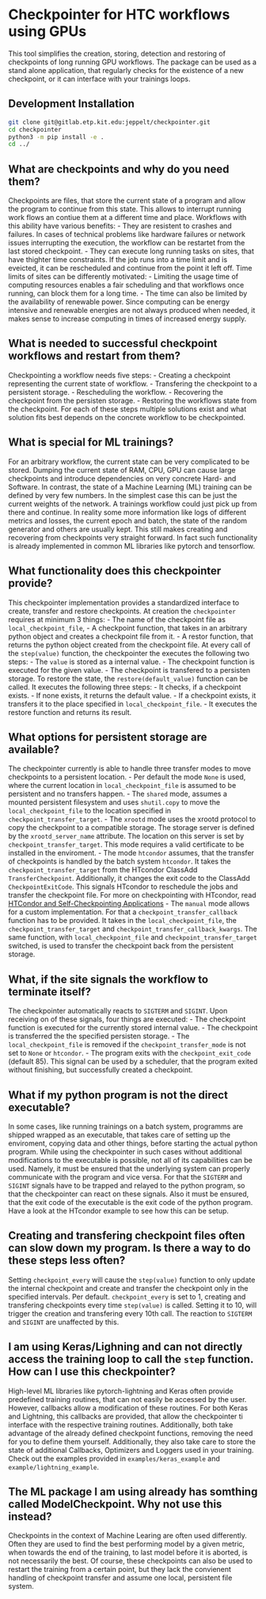 # Checkpointer for HTC workflows using GPUs

This tool simplifies the creation, storing, detection and restoring of checkpoints of long running GPU workflows.
The package can be used as a stand alone application, that regularly checks for the existence of a new checkpoint, or it can interface with your trainings loops.

## Development Installation
```bash
git clone git@gitlab.etp.kit.edu:jeppelt/checkpointer.git 
cd checkpointer 
python3 -m pip install -e .
cd ../
```

## What are checkpoints and why do you need them?
Checkpoints are files, that store the current state of a program and allow the program to continue from this state.
This allows to interrupt running work flows an contiue them at a different time and place.
Workflows with this ability have various benefits:
     - They are resistent to crashes and failures. In cases of technical problems like hardware failures or network issues interrupting the execution, the workflow can be restartet from the last stored checkpoint.
     - They can execute long running tasks on sites, that have thighter time constraints. If the job runs into a time limit and is eveicted, it can be rescheduled and continue from the point it left off. Time limits of sites can be differently motivated:
        - Limiting the usage time of computing resources enables a fair scheduling and that workflows once running, can block them for a long time.
        - The time can also be limited by the availability of renewable power. Since computing can be energy intensive and renewable energies are not always produced when needed, it makes sense to increase computing in times of increased energy supply.

## What is needed to successful checkpoint workflows and restart from them?
Checkpointing a workflow needs five steps:
    - Creating a checkpoint representing the current state of workflow.
    - Transfering the checkpoint to a persistent storage.
    - Rescheduling the workflow.
    - Recovering the checkpoint from the persisten storage.
    - Restoring the workflows state from the checkpoint.
For each of these steps multiple solutions exist and what solution fits best depends on the concrete workflow to be checkpointed.

## What is special for ML trainings?
For an arbitrary workflow, the current state can be very complicated to be stored. Dumping the current state of RAM, CPU, GPU can cause large checkpoints and introduce dependencies on very concrete Hard- and Software.
In contrast, the state of a Machine Learning (ML) training can be defined by very few numbers. In the simplest case this can be just the current weights of the network. A trainings workflow could just pick up from there and continue. In reality some more information like logs of different metrics and losses, the current epoch and batch, the state of the random generator and others are usually kept. This still makes creating and recovering from checkpoints very straight forward. In fact such functionality is already implemented in common ML libraries like pytorch and tensorflow.

## What functionality does this checkpointer provide?
This checkpointer implementation provides a standardized interface to create, transfer and restore checkpoints.
At creation the `checkpointer` requires at minimum 3 things:
    - The name of the checkpoint file as `local_checkpoint_file`,
    - A checkpoint function, that takes in an arbitrary python object and creates a checkpoint file from it.
    - A restor function, that returns the python object created from the checkpoint file.
At every call of the `step(value)` function, the checkpointer the executes the following two steps:
    - The `value` is stored as a internal value.
    - The checkpoint function is executed for the given value.
    - The checkpoint is transfered to a persisten storage.
To restore the state, the `restore(default_value)` function can be called. It executes the following three steps:
    - It checks, if a checkpoint exists.
    - If none exists, it returns the default value.
    - If a checkpoint exists, it transfers it to the place specified in `local_checkpoint_file`.
    - It executes the restore function and returns its result.

## What options for persistent storage are available?
The checkpointer currently is able to handle three transfer modes to move checkpoints to a persistent location.
    - Per default the mode `None` is used, where the current location in `local_checkpoint_file` is assumed to be persistent and no transfers happen.
    - The `shared` mode, assumes a mounted persistent filesystem and uses `shutil.copy` to move the `local_checkpoint_file` to the location specified in `checkpoint_transfer_target`.
    - The `xrootd` mode uses the xrootd protocol to copy the checkpoint to a compatible storage. The storage server is defined by the `xrootd_server_name` attribute. The location on this server is set by `checkpoint_transfer_target`. This mode requires a valid certificate to be installed in the enviroment.
    - The mode `htcondor` assumes, that the transfer of checkpoints is handled by the batch system `htcondor`. It takes the `checkpoint_transfer_target` from the HTcondor ClassAdd `TransferCheckpoint`. Additionally, it changes the exit code to the ClassAdd `CheckpointExitCode`. This signals HTcondor to reschedule the jobs and transfer the checkpoint file. For more on checkpointing with HTcondor, read [HTCondor and Self-Checkpointing Applications](https://htcondor.readthedocs.io/en/latest/users-manual/self-checkpointing-applications.html)
    - The `manual` mode allows for a custom implementation. For that a `checkpoint_transfer_callback` function has to be provided. It takes in the `local_checkpoint_file`, the `checkpoint_transfer_target` and `checkpoint_transfer_callback_kwargs`. The same function, with `local_checkpoint_file` and `checkpoint_transfer_target` switched, is used to transfer the checkpoint back from the persistent storage. 

## What, if the site signals the workflow to terminate itself?
The checkpointer automatically reacts to `SIGTERM` and `SIGINT`. Upon receiving on of these signals, four things are executed:
    - The checkpoint function is executed for the currently stored internal value.
    - The checkpoint is transferred the the specified persisten storage.
    - The `local_checkpoint_file` is removed if the `checkpoint_transfer_mode` is not set to `None` or `htcondor`.
    - The program exits with the `checkpoint_exit_code` (default 85). This signal can be used by a scheduler, that the program exited without finishing, but successfully created a checkpoint.

## What if my python program is not the direct executable?
In some cases, like running trainings on a batch system, programms are shipped wrapped as an executable, that takes care of setting up the enviroment, copying data and other things, before starting the actual python program. While using the checkpointer in such cases without additional modifications to the executable is possible, not all of its capabilities can be used. Namely, it  must be ensured that the underlying system can properly communicate with the program and vice versa. For that the `SIGTERM` and `SIGINT` signals have to be trapped and relayed to the python program, so that the checkpointer can react on these signals. Also it must be ensured, that the exit code of the executable is the exit code of the python program. Have a look at the HTcondor example to see how this can be setup.

## Creating and transfering checkpoint files often can slow down my program. Is there a way to do these steps less often?
Setting `checkpoint_every` will cause the `step(value)` function to only update the internal checkpoint and create and transfer the checkpoint only in the specified intervals. Per default. `checkpoint_every` is set to 1, creating and transfering checkpoints every time `step(value)` is called. Setting it to 10, will trigger the creation and transfering every 10th call. The reaction to `SIGTERM` and `SIGINT` are unaffected by this.

## I am using Keras/Lighning and can not directly access the training loop to call the `step` function. How can I use this checkpointer?
High-level ML libraries like pytorch-lightning and Keras often provide predefined training routines, that can not easily be accessed by the user. However, callbacks allow a modification of these routines. For both Keras and Lightning, this callbacks are provided, that allow the checkpointer ti interface with the respective training routines. Additionally, both take advantage of the already defined checkpoint functions, removing the need for you to define them yourself. Additionally, they also take care to store the state of additional Callbacks, Optimizers and Loggers used in your training. Check out the examples provided in `examples/keras_example` and `example/lightning_example`. 

## The ML package I am using already has somthing called ModelCheckpoint. Why not use this instead?
Checkpoints in the context of Machine Learing are often used differently. Often they are used to find the best performing model by a given metric, when towards the end of the training, to last model before it is aborted, is not necessarily the best. Of course, these checkpoints can also be used to restart the training from a certain point, but they lack the convienent handling of checkpoint transfer and assume one local, persistent file system.